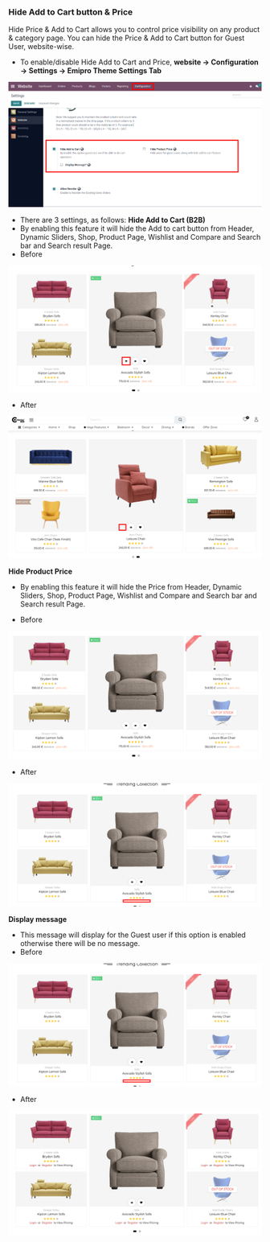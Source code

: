 
### Hide Add to Cart button & Price


Hide Price & Add to Cart allows you to control price visibility on any product & category page. You can hide the Price & Add to Cart button for Guest User, website-wise.

* To enable/disable Hide Add to Cart and Price, **website -> Configuration -> Settings -> Emipro Theme Settings Tab**


![](./images/hap1.png)

* There are 3 settings, as follows:
**Hide Add to Cart (B2B)**
* By enabling this feature it will hide the Add to cart button from Header, Dynamic Sliders, Shop, Product Page, Wishlist and Compare and Search bar and Search result Page.
* Before

![](./images/hap2.png)

* After

![](./images/hap3.png)

**Hide Product Price**
* By enabling this feature it will hide the Price from Header, Dynamic Sliders, Shop, Product Page, Wishlist and Compare and Search bar and Search result Page.

* Before

![](./images/hap4.png)


* After

![](./images/hap5.png)

**Display message**
* This message will display for the Guest user if this option is enabled otherwise there will be no message.
* Before

![](./images/hap5.png)

* After

![](./images/hap6.png)



